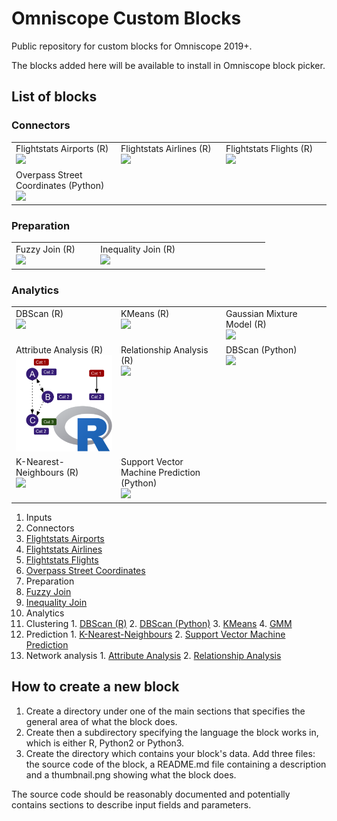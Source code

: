 # Omniscope Custom Blocks
Public repository for custom blocks for Omniscope 2019+.

The blocks added here will be available to install in Omniscope block picker.

## List of blocks

### Connectors
<table>
    <tr valign="top">
        <td width="33%">Flightstats Airports (R)<br><a href="Connectors/Flightstats/Airports/R/" title="Flightstats Airports (R)"><img width="290" src="https://github.com/visokio/omniscope-custom-blocks/blob/master/Connectors/Flightstats/Airports/R/thumbnail.png"></a></td>
        <td width="33%">Flightstats Airlines (R)<br><a href="Connectors/Flightstats/Airlines/R/" title="Flightstats Airlines (R)"><img width="290" src="https://github.com/visokio/omniscope-custom-blocks/blob/master/Connectors/Flightstats/Airlines/R/thumbnail.png"></a></td>
        <td width="33%">Flightstats Flights (R)<br><a href="Connectors/Flightstats/Flights/R/" title="Flightstats Flights (R)"><img width="290" src="https://github.com/visokio/omniscope-custom-blocks/blob/master/Connectors/Flightstats/Flights/R/thumbnail.png"></a></td>
    </tr>
    <tr valign="top">
        <td width="33%">Overpass Street Coordinates (Python)<br><a href="Connectors/Overpass/Street%20Coordinates/Python/" title="Overpass Street Coordinates (Python)"><img width="290" src="https://github.com/visokio/omniscope-custom-blocks/blob/master/Connectors/Overpass/Street%20Coordinates/Python/thumbnail.png"></a></td>
        <td width="33%"></td>
        <td width="33%"></td>
    </tr>
</table>

### Preparation
<table>
    <tr valign="top">
        <td width="33%">Fuzzy Join (R)<br><a href="Preparation/Join/Fuzzy%20Join/R/" title="Fuzzy Join (R)"><img width="290" src="https://github.com/visokio/omniscope-custom-blocks/blob/master/Preparation/Join/Fuzzy%20Join/R/thumbnail.png"></a></td>
        <td width="33%">Inequality Join (R)<br><a href="Preparation/Join/Inequality%20Join/R/" title="Inequality Join (R)"><img width="290" src="https://github.com/visokio/omniscope-custom-blocks/blob/master/Preparation/Join/Inequality%20Join/R/thumbnail.png"></a></td>
        <td width="33%"></td>
    </tr>
</table>

### Analytics
<table>
    <tr valign="top">
        <td width="33%">DBScan (R)<br><a href="Analytics/Clustering/DBScan/R/" title="DBScan (R)"><img width="290" src="https://github.com/visokio/omniscope-custom-blocks/blob/master/Analytics/Clustering/DBScan/R/thumbnail.png"></a></td>
        <td width="33%">KMeans (R)<br><a href="Analytics/Clustering/KMeans/R/" title="KMeans (R)"><img width="290" src="https://github.com/visokio/omniscope-custom-blocks/blob/master/Analytics/Clustering/KMeans/R/thumbnail.png"></a></td>    
        <td width="33%">Gaussian Mixture Model (R)<br><a href="Analytics/Clustering/GMM/R/" title="GMM (R)"><img width="290" src="https://github.com/visokio/omniscope-custom-blocks/blob/master/Analytics/Clustering/GMM/R/thumbnail.png"></a></td>      
    </tr>
    <tr valign="top">
        <td width="33%">Attribute Analysis (R)<br><a href="Analytics/Network%20Analysis/Attribute%20Analysis/R/" title="Attribute Analysis (R)"><img width="290" src="https://github.com/visokio/omniscope-custom-blocks/blob/master/Analytics/Network%20Analysis/Attribute%20Analysis/R/thumbnail.png"></a></td>
        <td width="33%">Relationship Analysis (R)<br><a href="Analytics/Network%20Analysis/Relationship%20Analysis/R/" title="Attribute Analysis (R)"><img width="290" src="https://github.com/visokio/omniscope-custom-blocks/blob/master/Analytics/Network%20Analysis/Relationship%20Analysis/R/thumbnail.png"></a></td>
        <td width="33%">DBScan (Python)<br><a href="Analytics/Clustering/DBScan/Python/" title="DBScan (Python)"><img width="290" src="https://github.com/visokio/omniscope-custom-blocks/blob/master/Analytics/Clustering/DBScan/Python/thumbnail.png"></a></td>
    </tr>
    <tr valign="top">
        <td width="33%">K-Nearest-Neighbours (R)<br><a href="Analytics/Prediction/KNN/R/" title="K-Nearest-Neighbours (R)"><img width="290" src="https://github.com/visokio/omniscope-custom-blocks/blob/master/Analytics/Prediction/KNN/R/thumbnail.png"></a></td>
        <td width="33%">Support Vector Machine Prediction (Python)<br><a href="Analytics/Prediction/SVM/Python/" title="Support Vector Machine Prediction (Python)"><img width="290" src="https://github.com/visokio/omniscope-custom-blocks/blob/master/Analytics/Prediction/SVM/Python/thumbnail.png"></a></td>
        <td width="33%"></td>     
    </tr>

</table>


1. Inputs
2. Connectors
  1. [Flightstats Airports](Connectors/Flightstats/Airports/R/)
  2. [Flightstats Airlines](Connectors/Flightstats/Airlines/R/)
  3. [Flightstats Flights](Connectors/Flightstats/Flights/R/)
  4. [Overpass Street Coordinates](Connectors/Overpass/StreetCoordinates/Python/)
3. Preparation
  1. [Fuzzy Join](Preparation/Join/Fuzzy%20Join/R/)
  2. [Inequality Join](Preparation/Join/Inequality%20Join/R/)
4. Analytics
  1. Clustering
    1. [DBScan (R)](Analytics/Clustering/DBScan/R/)
    2. [DBScan (Python)](Analytics/Clustering/DBScan/Python/)
    3. [KMeans](Analytics/Clustering/KMeans/R/)
    4. [GMM](Analytics/Network%20Analysis/Attribute%20Analysis/R/)
  2. Prediction
    1. [K-Nearest-Neighbours](Analytics/Prediction/KNN/R/)
    2. [Support Vector Machine Prediction](Analytics/Prediction/SVN/Python/)
  3. Network analysis
    1. [Attribute Analysis](Analytics/Network%20Analysis/Attribute%20Analysis/R/)
    2. [Relationship Analysis](Analytics/Network%20Analysis/Relationship%20Analysis/R/)


## How to create a new block
1. Create a directory under one of the main sections that specifies the general area of what the block does. 
2. Create then a subdirectory specifying the language the block works in, which is either R, Python2 or Python3. 
3. Create the directory which contains your block's data. Add three files: the source code of the block, a README.md file containing a description and a thumbnail.png showing what the block does. 

The source code should be reasonably documented and potentially contains sections to describe input fields and parameters.
